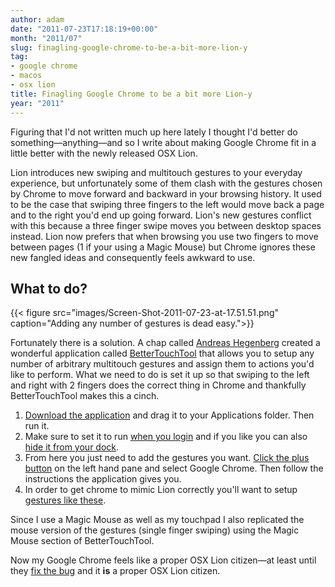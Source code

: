 ```yaml
---
author: adam
date: "2011-07-23T17:18:19+00:00"
month: "2011/07"
slug: finagling-google-chrome-to-be-a-bit-more-lion-y
tag:
- google chrome
- macos
- osx lion
title: Finagling Google Chrome to be a bit more Lion-y
year: "2011"
---
```


Figuring that I'd not written much up here lately I thought I'd better do something—anything—and so I write about making Google Chrome fit in a little better with the newly released OSX Lion.

<!--more-->
Lion introduces new swiping and multitouch gestures to your everyday experience, but unfortunately some of them clash with the gestures chosen by Chrome to move forward and backward in your browsing history. It used to be the case that swiping three fingers to the left would move back a page and to the right you'd end up going forward. Lion's new gestures conflict with this because a three finger swipe moves you between desktop spaces instead. Lion now prefers that when browsing you use two fingers to move between pages (1 if your using a Magic Mouse) but Chrome ignores these new fangled ideas and consequently feels awkward to use.

## What to do?

{{< figure src="images/Screen-Shot-2011-07-23-at-17.51.51.png" caption="Adding any number of gestures is dead easy.">}}

Fortunately there is a solution. A chap called [Andreas Hegenberg](http://blog.boastr.net/) created a wonderful application called [BetterTouchTool](http://www.boastr.de/BetterTouchTool.zip) that allows you to setup any number of arbitrary multitouch gestures and assign them to actions you'd like to perform. What we need to do is set it up so that swiping to the left and right with 2 fingers does the correct thing in Chrome and thankfully BetterTouchTool makes this a cinch.

  1. [Download the application](http://www.boastr.de/BetterTouchTool.zip) and drag it to your Applications folder. Then run it.
  2. Make sure to set it to run [when you login](images/Screen-Shot-2011-07-23-at-17.52.48.png) and if you like you can also [hide it from your dock](images/Screen-Shot-2011-07-23-at-17.52.52.png).
  3. From here you just need to add the gestures you want. [Click the plus button](images/Screen-Shot-2011-07-23-at-17.51.51.png) on the left hand pane and select Google Chrome. Then follow the instructions the application gives you.
  4. In order to get chrome to mimic Lion correctly you'll want to setup [gestures like these](images/Screen-Shot-2011-07-23-at-18.06.02.png).

Since I use a Magic Mouse as well as my touchpad I also replicated the mouse version of the gestures (single finger swiping) using the Magic Mouse section of BetterTouchTool.

Now my Google Chrome feels like a proper OSX Lion citizen—at least until they [fix the bug](http://code.google.com/p/chromium/issues/detail?id=78676) and it **is** a proper OSX Lion citizen.